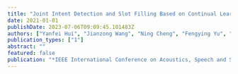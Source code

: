 ```yaml
---
title: "Joint Intent Detection and Slot Filling Based on Continual Learning Model"
date: 2021-01-01
publishDate: 2023-07-06T09:09:45.101483Z
authors: ["Yanfei Hui", "Jianzong Wang", "Ning Cheng", "Fengying Yu", "Tianbo Wu", "Jing Xiao"]
publication_types: ["1"]
abstract: ""
featured: false
publication: "*IEEE International Conference on Acoustics, Speech and Signal Processing, ICASSP 2021, Toronto, ON, Canada, June 6-11, 2021*"
---
```


